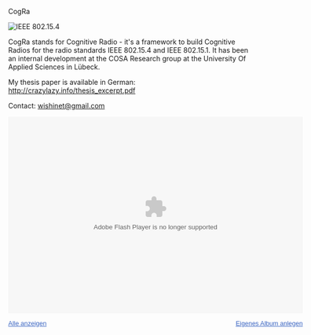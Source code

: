 CogRa

![IEEE 802.15.4](https://raw.github.com/wishi/CogRa/master/screenshot/flow_graph.png)


CogRa stands for Cognitive Radio - it's a framework to build
Cognitive Radios for the radio standards IEEE 802.15.4 and 
IEEE 802.15.1.
It has been an internal development at the COSA Research group
at the University Of Applied Sciences in Lübeck.


My thesis paper is available in German:
http://crazylazy.info/thesis_excerpt.pdf

Contact:
wishinet@gmail.com


<div align="center">
    <div style="width:600px;font-family:arial,sans-serif;font-size:13px;">
        <div><embed type="application/x-shockwave-flash" src="https://picasaweb.google.com/s/c/bin/slideshow.swf" width="600" height="400" flashvars="host=picasaweb.google.com&#038;captions=1&#038;hl=de&#038;feat=flashalbum&#038;RGB=0x000000&#038;feed=https%3A%2F%2Fpicasaweb.google.com%2Fdata%2Ffeed%2Fapi%2Fuser%2Fwishinet%2Falbumid%2F5530057653973635537%3Falt%3Drss%26kind%3Dphoto%26authkey%3DGv1sRgCOrIyNWZgtyDmwE%26hl%3Dde" pluginspage="http://www.macromedia.com/go/getflashplayer"></embed></div>
        
<p><span style="float:left;"><a href="https://picasaweb.google.com/wishinet/DropBox?authkey=Gv1sRgCOrIyNWZgtyDmwE&#038;feat=flashalbum" style="color:#3964c2">Alle anzeigen</a></span>
    <div style="text-align:right;"><a href="http://picasaweb.google.com/lh/getEmbed?feat=flashalbum" style="color:#3964c2">Eigenes Album anlegen</a></div>
</div></div>
